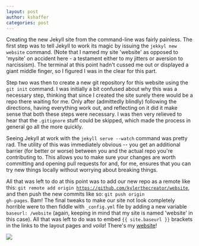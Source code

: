 ```yaml
---
layout: post
author: kshaffer
categories: post
---
```


Creating the new Jekyll site from the command-line was fairly painless. The first step was to tell Jekyll to work its magic by issuing the <code>jekkyl new website</code> command. (Note that I named my site 'website' as opposed to 'mysite' on accident here - a testament either to my jitters or aversion to narcissism). The terminal at this point hadn't cussed me out or displayed a giant middle finger, so I figured I was in the clear for this part.

Step two was then to create a new git repository for this website using the <code>git init</code> command. I was initially a bit confused about why this was a necessary step, thinking that since I created the site surely there would be a repo there waiting for me. Only after (admittedly blindly) following the directions, having everything work out, and reflecting on it did it make sense that both these steps were necessary. I was then very relieved to hear that the <code>.gitignore</code> stuff could be skipped, which made the process in general go all the more quickly.

Seeing Jekyll at work with the <code>jekyll serve --watch</code> command was pretty rad. The utility of this was immediately obvious -- you get an additional barrier (for better or worse) between you and the actual repo you're contributing to. This allows you to make sure your changes are worth committing and opening pull requests for and, for me, ensures that you can try new things locally without worrying about breaking things.

All that was left to do at this point was to add our new repo as a remote like this: <code>git remote add origin https://github.com/kylerthecreator/website</code>, and then push the new commits like so: <code>git push origin gh-pages</code>. Bam! The final tweaks to make our site not look completely horrible were to then fiddle with <code>_config.yml</code> file by adding a new variable <code>baseurl: /website</code> (again, keeping in mind that my site is named 'website' in this case). All that was left to do was to embed <code>{{ site.baseurl }}</code> brackets in the links to the layout pages and <em>voila</em>! There's my <a href="http://kylerthecreator.github.io/website">website</a>!

![](http://i.imgur.com/cF3PtGv.png) 
